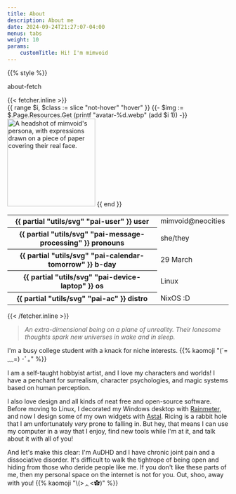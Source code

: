 ```yaml
---
title: About
description: About me
date: 2024-09-24T21:27:07-04:00
menus: tabs
weight: 10
params:
    customTitle: Hi! I'm mimvoid
---
```


{{% style %}}

<div class="fetcher">
  <p class="prompt tertiary">about-fetch</p>
  <div class="content">
    {{< fetcher.inline >}}
      <div class="art pop">
        {{ range $i, $class := slice "not-hover" "hover" }}
          {{- $img := $.Page.Resources.Get (printf "avatar-%d.webp" (add $i 1)) -}}
          <img
            class="{{ $class }}"
            src="{{ $img.RelPermalink }}"
            width="200"
            height="200"
            alt="A headshot of mimvoid's persona, with expressions drawn on a piece of paper covering their real face."
          />
        {{ end }}
      </div>
      <div class="text">
        <table class="info">
          <tr>
            <th>{{ partial "utils/svg" "pai-user" }} user</th>
            <td>mimvoid<span class="primary">@</span>neocities</td>
          </tr>
          <tr>
            <th>{{ partial "utils/svg" "pai-message-processing" }} pronouns</th>
            <td>she/they</td>
          </tr>
          <tr>
            <th>{{ partial "utils/svg" "pai-calendar-tomorrow" }} b-day</th>
            <td>29 March</td>
          </tr>
          <tr>
            <th>{{ partial "utils/svg" "pai-device-laptop" }} os</th>
            <td>Linux</td>
          </tr>
          <tr>
            <th>{{ partial "utils/svg" "pai-ac" }} distro</th>
            <td>NixOS :D</td>
          </tr>
        </table>
        <div class="palette">
          <span class="primary"></span>
          <span class="secondary"></span>
          <span class="tertiary"></span>
        </div>
      </div>
    {{< /fetcher.inline >}}
  </div>
</div>

> *An extra-dimensional being on a plane of unreality.*
> *Their lonesome thoughts spark new universes in wake and in sleep.*

I'm a busy college student with a knack for niche interests.
{{% kaomoji "(´=﹏=) ･ﾟ｡" %}}

I am a self-taught hobbyist artist, and I love my characters and worlds! I have a penchant for surrealism, character psychologies, and magic systems based on human perception.

I also love design and all kinds of neat free and open-source software. Before moving to Linux, I decorated my Windows desktop with [Rainmeter][1], and now I design some of my own widgets with [Astal][2]. Ricing is a rabbit hole that I am unfortunately *very* prone to falling in. But hey, that means I can use my computer in a way that I enjoy, find new tools while I'm at it, and talk about it with all of you!

And let's make this clear: I'm AuDHD and I have chronic joint pain and a dissociative disorder. It's difficult to walk the tightrope of being open and hiding from those who deride people like me. If you don't like these parts of me, then my personal space on the internet is not for you. Out, shoo, away with you!
{{% kaomoji "\\(>ᆺ<✿)" %}}

[1]: https://www.rainmeter.net
[2]: https://aylur.github.io/astal
